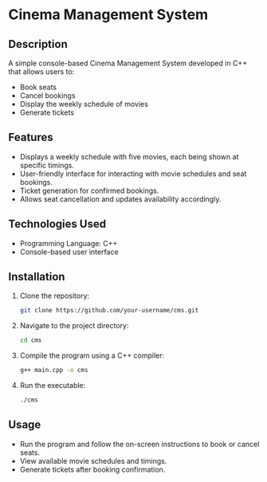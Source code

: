 # Cinema Management System

## Description
A simple console-based Cinema Management System developed in C++ that allows users to:
- Book seats
- Cancel bookings
- Display the weekly schedule of movies
- Generate tickets

## Features
- Displays a weekly schedule with five movies, each being shown at specific timings.
- User-friendly interface for interacting with movie schedules and seat bookings.
- Ticket generation for confirmed bookings.
- Allows seat cancellation and updates availability accordingly.

## Technologies Used
- Programming Language: C++
- Console-based user interface

## Installation
1. Clone the repository:
   ```sh
   git clone https://github.com/your-username/cms.git
   ```
2. Navigate to the project directory:
   ```sh
   cd cms
   ```
3. Compile the program using a C++ compiler:
   ```sh
   g++ main.cpp -o cms
   ```
4. Run the executable:
   ```sh
   ./cms
   ```

## Usage
- Run the program and follow the on-screen instructions to book or cancel seats.
- View available movie schedules and timings.
- Generate tickets after booking confirmation.
